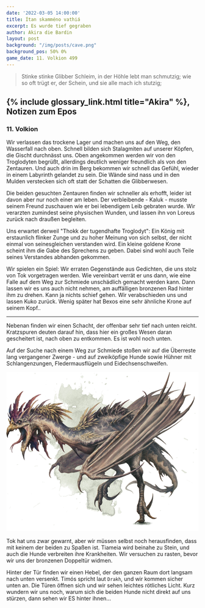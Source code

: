 ```yaml
---
date: '2022-03-05 14:00:00'
title: Ítan skamméno vathiá
excerpt: Es wurde tief gegraben
author: Akira die Bardin
layout: post
background: "/img/posts/cave.png"
background_pos: 50% 0%
game_date: 11. Volkion 499
---
```


<div class="rhyme">
  <blockquote>
    Stinke stinke Glibber Schleim,
    in der Höhle lebt man schmutzig;
    wie so oft trügt er, der Schein,
    und sie alle mach ich stutzig;
  </blockquote>
</div>

## {% include glossary_link.html title="Akira" %}, Notizen zum Epos

### 11. Volkion

Wir verlassen das trockene Lager und machen uns auf den Weg, den Wasserfall nach oben. Schnell bilden sich Stalagmiten auf unserer Köpfen, die Gischt durchnässt uns. Oben angekommen werden wir von den Troglodyten begrüßt, allerdings deutlich weniger freundlich als von den Zentauren. Und auch drin im Berg bekommen wir schnell das Gefühl, wieder in einem Labyrinth gelandet zu sein. Die Wände sind nass und in den Mulden verstecken sich oft statt der Schatten die Glibberwesen.

Die beiden gesuchten Zentauren finden wir schneller als erhofft, leider ist davon aber nur noch einer am leben. Der verbleibende - Kaluk - musste seinem Freund zuschauen wie er bei lebendigem Leib gebraten wurde. Wir verarzten zumindest seine physischen Wunden, und lassen ihn von Loreus zurück nach draußen begleiten.

Uns erwartet derweil "Thokk der tugendhafte Troglodyt": Ein König mit erstaunlich flinker Zunge und zu hoher Meinung von sich selbst, der nicht einmal von seinesgleichen verstanden wird. Ein kleine goldene Krone scheint ihm die Gabe des Sprechens zu geben. Dabei sind wohl auch Teile seines Verstandes abhanden gekommen.

Wir spielen ein Spiel: Wir erraten Gegenstände aus Gedichten, die uns stolz von Tok vorgetragen werden. Wie vereinbart verrät er uns dann, wie eine Falle auf dem Weg zur Schmiede unschädlich gemacht werden kann. Dann lassen wir es uns auch nicht nehmen, am auffälligen bronzenen Rad hinter ihm zu drehen. Kann ja nichts schief gehen. Wir verabschieden uns und lassen Kuko zurück. Wenig später hat Bexos eine sehr ähnliche Krone auf seinem Kopf..

<hr>

Nebenan finden wir einen Schacht, der offenbar sehr tief nach unten reicht. Kratzspuren deuten darauf hin, dass hier ein großes Wesen daran gescheitert ist, nach oben zu entkommen. Es ist wohl noch unten.

Auf der Suche nach einem Weg zur Schmiede stoßen wir auf die Überreste lang vergangener Zwerge - und auf zweiköpfige Hunde sowie Hühner mit Schlangenzungen, Fledermausflügeln und Eidechsenschweifen.

![huhn](/img/posts/huhn.png)

Tok hat uns zwar gewarnt, aber wir müssen selbst noch herausfinden, dass mit keinem der beiden zu Spaßen ist. Tiameia wird beinahe zu Stein, und auch die Hunde verbreiten ihre Krankheiten. Wir versuchen zu rasten, bevor wir uns der bronzenen Doppeltür widmen.

Hinter der Tür finden wir einen Hebel, der den ganzen Raum dort langsam nach unten versenkt. Timós spricht laut <code>Drakh</code>, und wir kommen sicher unten an. Die Türen öffnen sich und wir sehen leichtes rötliches Licht. Kurz wundern wir uns noch, warum sich die beiden Hunde nicht direkt auf uns stürzen, dann sehen wir ES hinter ihnen...
